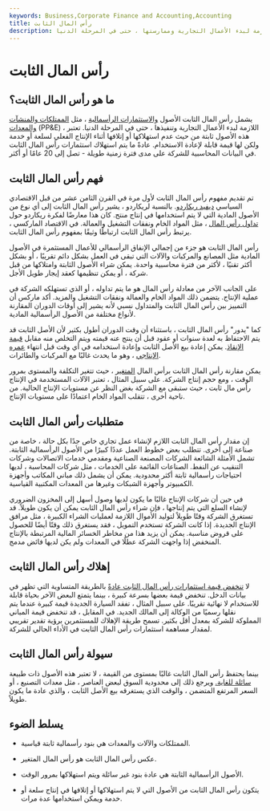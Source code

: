 ```yaml
---
keywords: Business,Corporate Finance and Accounting,Accounting
title: رأس المال الثابت
description: يشمل رأس المال الثابت الأصول ، مثل الممتلكات والمنشآت والمعدات اللازمة لبدء الأعمال التجارية وممارستها ، حتى في المرحلة الدنيا.
---
```


# رأس المال الثابت
## ما هو رأس المال الثابت؟

يشمل رأس المال الثابت الأصول [والاستثمارات الرأسمالية](/capital-investment) ، مثل [الممتلكات والمنشآت والمعدات](/ppe) (PP&E) ، اللازمة لبدء الأعمال التجارية وتنفيذها ، حتى في المرحلة الدنيا. تعتبر هذه الأصول ثابتة من حيث عدم استهلاكها أو إتلافها أثناء الإنتاج الفعلي لسلعة أو خدمة ولكن لها قيمة قابلة لإعادة الاستخدام. عادةً ما يتم استهلاك استثمارات رأس المال الثابت في البيانات المحاسبية للشركة على مدى فترة زمنية طويلة - تصل إلى 20 عامًا أو أكثر.

## فهم رأس المال الثابت

تم تقديم مفهوم رأس المال الثابت لأول مرة في القرن الثامن عشر من قبل الاقتصادي السياسي [ديفيد ريكاردو](/david-ricardo). بالنسبة لريكاردو ، يشير رأس المال الثابت إلى أي نوع من الأصول المادية التي لا يتم استخدامها في إنتاج منتج. كان هذا معارضًا لفكرة ريكاردو حول [تداول رأس المال](/circulating_capital) ، مثل المواد الخام ونفقات التشغيل والعمالة. في الاقتصاد الماركسي ، يرتبط رأس المال الثابت ارتباطًا وثيقًا بمفهوم رأس المال الثابت.

رأس المال الثابت هو جزء من إجمالي الإنفاق الرأسمالي للأعمال المستثمرة في الأصول المادية مثل المصانع والمركبات والآلات التي تبقى في العمل بشكل دائم تقريبًا ، أو بشكل أكثر تقنيًا ، لأكثر من فترة محاسبية واحدة. يمكن شراء الأصول الثابتة وامتلاكها من قبل شركة ، أو يمكن تنظيمها كعقد إيجار طويل الأجل.

على الجانب الآخر من معادلة رأس المال هو ما يتم تداوله ، أو الذي تستهلكه الشركة في عملية الإنتاج. يتضمن ذلك المواد الخام والعمالة ونفقات التشغيل والمزيد. أكد ماركس أن التمييز بين رأس المال الثابت والمتداول نسبي لأنه يشير إلى أوقات الدوران المقارنة لأنواع مختلفة من الأصول الرأسمالية المادية.

كما "يدور" رأس المال الثابت ، باستثناء أن وقت الدوران أطول بكثير لأن الأصل الثابت قد يتم الاحتفاظ به لعدة سنوات أو عقود قبل أن ينتج عنه قيمته ويتم التخلص منه مقابل [قيمة الإنقاذ](/salvagevalue). يمكن إعادة بيع الأصل الثابت وإعادة استخدامه في أي وقت قبل انتهاء [عمره الإنتاجي](/usefullife) ، وهو ما يحدث غالبًا مع المركبات والطائرات.

يمكن مقارنة رأس المال الثابت برأس المال [المتغير](/variablecost) ، حيث تتغير التكلفة والمستوى بمرور الوقت ، ومع حجم إنتاج الشركة. على سبيل المثال ، تعتبر الآلات المستخدمة في الإنتاج رأس مال ثابت ، حيث ستبقى مع الشركة بغض النظر عن مستويات الإنتاج الحالية. من ناحية أخرى ، تتقلب المواد الخام اعتمادًا على مستويات الإنتاج.

## متطلبات رأس المال الثابت

إن مقدار رأس المال الثابت اللازم لإنشاء عمل تجاري خاص جدًا بكل حالة ، خاصة من صناعة إلى أخرى. تتطلب بعض خطوط العمل عددًا كبيرًا من الأصول الرأسمالية الثابتة. تشمل الأمثلة الشائعة الشركات المصنعة الصناعية ومقدمي خدمات الاتصالات وشركات التنقيب عن النفط. الصناعات القائمة على الخدمات ، مثل شركات المحاسبة ، لديها احتياجات رأسمالية ثابتة أكثر محدودية. يمكن أن يشمل ذلك مباني المكاتب وأجهزة الكمبيوتر وأجهزة الشبكات وغيرها من المعدات المكتبية القياسية.

في حين أن شركات الإنتاج غالبًا ما يكون لديها وصول أسهل إلى المخزون الضروري لإنشاء السلع التي يتم إنتاجها ، فإن شراء رأس المال الثابت يمكن أن يكون طويلاً. قد تستغرق الشركة وقتًا طويلاً لتوليد الأموال اللازمة لعمليات الشراء الكبيرة ، مثل مرافق الإنتاج الجديدة. إذا كانت الشركة تستخدم التمويل ، فقد يستغرق ذلك وقتًا أيضًا للحصول على قروض مناسبة. يمكن أن يزيد هذا من مخاطر الخسائر المالية المرتبطة بالإنتاج المنخفض إذا واجهت الشركة عطلًا في المعدات ولم يكن لديها فائض مدمج.

## إهلاك رأس المال الثابت

لا [تنخفض قيمة استثمارات رأس المال الثابت عادةً](/depreciation) بالطريقة المتساوية التي تظهر في بيانات الدخل. تنخفض قيمة بعضها بسرعة كبيرة ، بينما يتمتع البعض الآخر بحياة قابلة للاستخدام لا نهائية تقريبًا. على سبيل المثال ، تفقد السيارة الجديدة قيمة كبيرة عندما يتم نقلها رسميًا من الوكالة إلى المالك الجديد. في المقابل ، قد تنخفض قيمة المباني المملوكة للشركة بمعدل أقل بكثير. تسمح طريقة الإهلاك للمستثمرين برؤية تقدير تقريبي لمقدار مساهمة استثمارات رأس المال الثابت في الأداء الحالي للشركة.

## سيولة رأس المال الثابت

بينما يحتفظ رأس المال الثابت غالبًا بمستوى من القيمة ، لا تعتبر هذه الأصول ذات طبيعة [سائلة للغاية.](/liquidasset) ويرجع ذلك إلى محدودية السوق لبعض العناصر ، مثل معدات التصنيع ، أو السعر المرتفع المتضمن ، والوقت الذي يستغرقه بيع الأصل الثابت ، والذي عادة ما يكون طويلاً.

## يسلط الضوء

- الممتلكات والآلات والمعدات هي بنود رأسمالية ثابتة قياسية.

- عكس رأس المال الثابت هو رأس المال المتغير.

- الأصول الرأسمالية الثابتة هي عادة بنود غير سائلة ويتم استهلاكها بمرور الوقت.

- يتكون رأس المال الثابت من الأصول التي لا يتم استهلاكها أو إتلافها في إنتاج سلعة أو خدمة ويمكن استخدامها عدة مرات.

